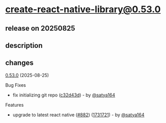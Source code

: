 # create-react-native-library@0.53.0

## release on 20250825
## description
## changes
<a href="https://github.com/callstack/react-native-builder-bob/compare/create-react-native-library@0.52.1...create-react-native-library@0.53.0">0.53.0</a> (2025-08-25)

Bug Fixes

* fix initializing git repo (<a href="https://github.com/callstack/react-native-builder-bob/commit/c32d43d9f472efe86d0da93ab932a266e139218c">c32d43d</a>) - by <a class="user-mention notranslate" data-hovercard-type="user" data-hovercard-url="/users/satya164/hovercard" data-octo-click="hovercard-link-click" data-octo-dimensions="link_type:self" href="https://github.com/satya164">@satya164</a>

Features

* upgrade to latest react native (<a href="https://github.com/callstack/react-native-builder-bob/issues/882" data-hovercard-type="pull_request" data-hovercard-url="/callstack/react-native-builder-bob/pull/882/hovercard">#882</a>) (<a href="https://github.com/callstack/react-native-builder-bob/commit/17317211e699f52202e9d23722c78614cc30b745">1731721</a>) - by <a class="user-mention notranslate" data-hovercard-type="user" data-hovercard-url="/users/satya164/hovercard" data-octo-click="hovercard-link-click" data-octo-dimensions="link_type:self" href="https://github.com/satya164">@satya164</a>

